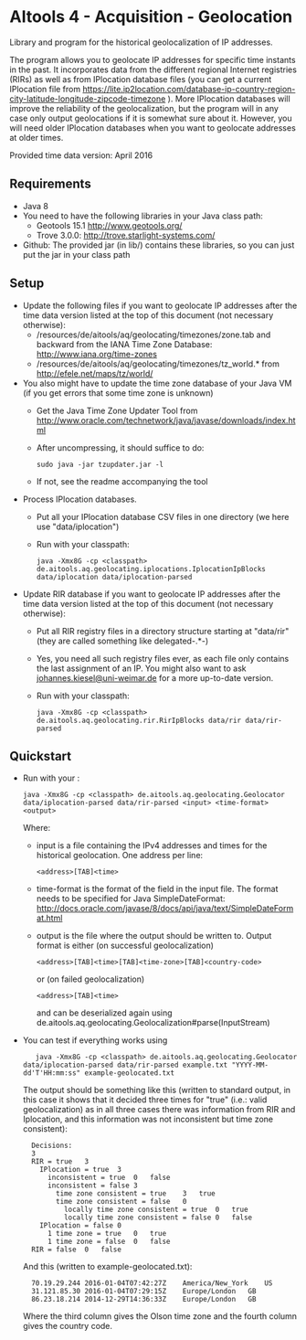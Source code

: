 AItools 4 - Acquisition - Geolocation
=====================================

Library and program for the historical geolocalization of IP addresses.


The program allows you to geolocate IP addresses for specific time instants in the past. It incorporates data from the different regional Internet registries (RIRs) as well as from IPlocation database files (you can get a current IPlocation file from https://lite.ip2location.com/database-ip-country-region-city-latitude-longitude-zipcode-timezone ). More IPlocation databases will improve the reliability of the geolocalization, but the program will in any case only output geolocations if it is somewhat sure about it. However, you will need older IPlocation databases when you want to geolocate addresses at older times.


Provided time data version: April 2016

Requirements
------------
  - Java 8
  - You need to have the following libraries in your Java class path:
    - Geotools 15.1  http://www.geotools.org/
    - Trove 3.0.0:   http://trove.starlight-systems.com/
  - Github: The provided jar (in lib/) contains these libraries, so you can just put the jar in your class path

Setup
-----
  - Update the following files if you want to geolocate IP addresses after the time data version listed at the top of this document (not necessary otherwise):
      - /resources/de/aitools/aq/geolocating/timezones/zone.tab and backward from the IANA Time Zone Database: http://www.iana.org/time-zones
      - /resources/de/aitools/aq/geolocating/timezones/tz_world.* from http://efele.net/maps/tz/world/
  - You also might have to update the time zone database of your Java VM (if you get errors that some time zone is unknown)
      - Get the Java Time Zone Updater Tool from http://www.oracle.com/technetwork/java/javase/downloads/index.html
      - After uncompressing, it should suffice to do:
      
            sudo java -jar tzupdater.jar -l

      - If not, see the readme accompanying the tool
  - Process IPlocation databases.
      - Put all your IPlocation database CSV files in one directory (we here use "data/iplocation")
      - Run with your classpath:

            java -Xmx8G -cp <classpath> de.aitools.aq.geolocating.iplocations.IplocationIpBlocks data/iplocation data/iplocation-parsed

  - Update RIR database if you want to geolocate IP addresses after the time data version listed at the top of this document (not necessary otherwise):
      - Put all RIR registry files in a directory structure starting at "data/rir" (they are called something like delegated-.*-<date>)
      - Yes, you need all such registry files ever, as each file only contains the last assignment of an IP. You might also want to ask johannes.kiesel@uni-weimar.de for a more up-to-date version.
      - Run with your classpath:

            java -Xmx8G -cp <classpath> de.aitools.aq.geolocating.rir.RirIpBlocks data/rir data/rir-parsed

Quickstart
----------
  - Run with your <classpath>:

        java -Xmx8G -cp <classpath> de.aitools.aq.geolocating.Geolocator data/iplocation-parsed data/rir-parsed <input> <time-format> <output>

    Where:
      - input is a file containing the IPv4 addresses and times for the historical geolocation. One address per line:
      
            <address>[TAB]<time>

      - time-format is the format of the <time> field in the input file. The format needs to be specified for Java SimpleDateFormat: http://docs.oracle.com/javase/8/docs/api/java/text/SimpleDateFormat.html
      - output is the file where the output should be written to. Output format is either (on successful geolocalization)

            <address>[TAB]<time>[TAB]<time-zone>[TAB]<country-code>

        or (on failed geolocalization)

            <address>[TAB]<time>

        and can be deserialized again using de.aitools.aq.geolocating.Geolocalization#parse(InputStream)

   - You can test if everything works using

            java -Xmx8G -cp <classpath> de.aitools.aq.geolocating.Geolocator data/iplocation-parsed data/rir-parsed example.txt "YYYY-MM-dd'T'HH:mm:ss" example-geolocated.txt

     The output should be something like this (written to standard output, in this case it shows that it decided three times for "true" (i.e.: valid geolocalization) as in all three cases there was information from RIR and Iplocation, and this information was not inconsistent but time zone consistent):

           Decisions:
           3
           RIR = true	3
             IPlocation = true	3
               inconsistent = true	0	false
               inconsistent = false	3
                 time zone consistent = true	3	true
                 time zone consistent = false	0
                   locally time zone consistent = true	0	true
                   locally time zone consistent = false	0	false
             IPlocation = false	0
               1 time zone = true	0	true
               1 time zone = false	0	false
           RIR = false	0	false

     And this (written to example-geolocated.txt):

           70.19.29.244	2016-01-04T07:42:27Z	America/New_York	US
           31.121.85.30	2016-01-04T07:29:15Z	Europe/London	GB
           86.23.18.214	2014-12-29T14:36:33Z	Europe/London	GB

     Where the third column gives the Olson time zone and the fourth column gives the country code.

